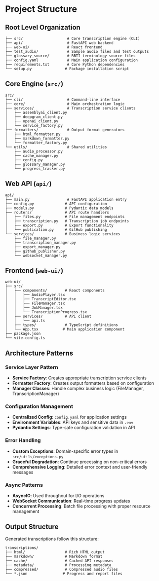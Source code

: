# Project Structure

## Root Level Organization

```
├── src/                    # Core transcription engine (CLI)
├── api/                    # FastAPI web backend
├── web-ui/                 # React frontend
├── test_audio/             # Sample audio files and test outputs
├── glossary_source/        # RBTI terminology source files
├── config.yaml             # Main application configuration
├── requirements.txt        # Core Python dependencies
└── setup.py               # Package installation script
```

## Core Engine (`src/`)

```
src/
├── cli/                    # Command-line interface
├── core/                   # Main orchestration logic
├── services/               # Transcription service clients
│   ├── assemblyai_client.py
│   ├── deepgram_client.py
│   ├── openai_client.py
│   └── service_factory.py
├── formatters/             # Output format generators
│   ├── html_formatter.py
│   ├── markdown_formatter.py
│   └── formatter_factory.py
└── utils/                  # Shared utilities
    ├── audio_processor.py
    ├── cache_manager.py
    ├── config.py
    ├── glossary_manager.py
    └── progress_tracker.py
```

## Web API (`api/`)

```
api/
├── main.py                 # FastAPI application entry
├── config.py              # API configuration
├── models.py              # Pydantic data models
├── routers/               # API route handlers
│   ├── files.py           # File management endpoints
│   ├── transcription.py   # Transcription job endpoints
│   ├── export.py          # Export functionality
│   └── publication.py     # GitHub publishing
└── services/              # Business logic services
    ├── file_manager.py
    ├── transcription_manager.py
    ├── export_manager.py
    ├── github_publisher.py
    └── websocket_manager.py
```

## Frontend (`web-ui/`)

```
web-ui/
├── src/
│   ├── components/        # React components
│   │   ├── AudioPlayer.tsx
│   │   ├── TranscriptEditor.tsx
│   │   ├── FileManager.tsx
│   │   ├── JobManager.tsx
│   │   └── TranscriptionProgress.tsx
│   ├── services/          # API client
│   │   └── api.ts
│   ├── types/             # TypeScript definitions
│   └── App.tsx           # Main application component
├── package.json
└── vite.config.ts
```

## Architecture Patterns

### Service Layer Pattern
- **Service Factory**: Creates appropriate transcription service clients
- **Formatter Factory**: Creates output formatters based on configuration
- **Manager Classes**: Handle complex business logic (FileManager, TranscriptionManager)

### Configuration Management
- **Centralized Config**: `config.yaml` for application settings
- **Environment Variables**: API keys and sensitive data in `.env`
- **Pydantic Settings**: Type-safe configuration validation in API

### Error Handling
- **Custom Exceptions**: Domain-specific error types in `src/utils/exceptions.py`
- **Graceful Degradation**: Continue processing on non-critical errors
- **Comprehensive Logging**: Detailed error context and user-friendly messages

### Async Patterns
- **AsyncIO**: Used throughout for I/O operations
- **WebSocket Communication**: Real-time progress updates
- **Concurrent Processing**: Batch file processing with proper resource management

## Output Structure
Generated transcriptions follow this structure:
```
transcriptions/
├── html/                  # Rich HTML output
├── markdown/              # Markdown format
├── cache/                 # Cached API responses
├── metadata/              # Processing metadata
├── compressed/            # Compressed audio files
└── *.json                # Progress and report files
```